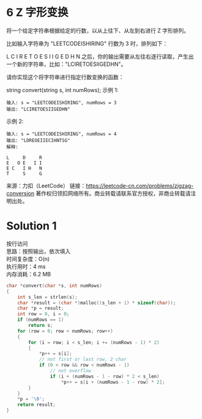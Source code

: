 # 6 Z 字形变换
将一个给定字符串根据给定的行数，以从上往下、从左到右进行 Z 字形排列。

比如输入字符串为 "LEETCODEISHIRING" 行数为 3 时，排列如下：

L   C   I   R
E T O E S I I G
E   D   H   N
之后，你的输出需要从左往右逐行读取，产生出一个新的字符串，比如："LCIRETOESIIGEDHN"。

请你实现这个将字符串进行指定行数变换的函数：

string convert(string s, int numRows);
示例 1:
```
输入: s = "LEETCODEISHIRING", numRows = 3
输出: "LCIRETOESIIGEDHN"
```
示例 2:
```
输入: s = "LEETCODEISHIRING", numRows = 4
输出: "LDREOEIIECIHNTSG"
解释:

L     D     R
E   O E   I I
E C   I H   N
T     S     G
```
来源：力扣（LeetCode）
链接：https://leetcode-cn.com/problems/zigzag-conversion
著作权归领扣网络所有。商业转载请联系官方授权，非商业转载请注明出处。

# Solution 1
按行访问  
思路：按照输出，依次填入  
时间复杂度：O(n)  
执行用时：4 ms  
内存消耗：6.2 MB  
``` c
char *convert(char *s, int numRows)
{
    int s_len = strlen(s);
    char *result = (char *)malloc((s_len + 1) * sizeof(char));
    char *p = result;
    int row = 0, i = 0;
    if (numRows == 1)
        return s;
    for (row = 0; row < numRows; row++)
    {
        for (i = row; i < s_len; i += (numRows - 1) * 2)
        {
            *p++ = s[i];
            // not first or last row, 2 char
            if (0 < row && row < numRows - 1)
                // not overflow
                if (i + (numRows - 1 - row) * 2 < s_len)
                    *p++ = s[i + (numRows - 1 - row) * 2];
        }
    }
    *p = '\0';
    return result;
}
```
